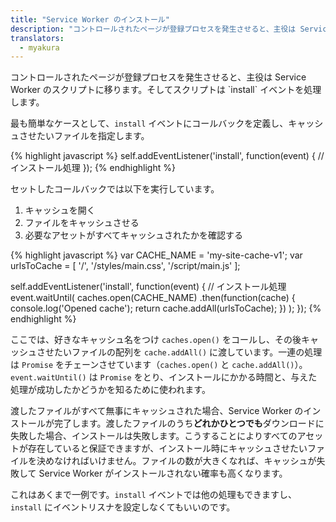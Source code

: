 ```yaml
---
title: "Service Worker のインストール"
description: "コントロールされたページが登録プロセスを発生させると、主役は Service Worker のスクリプトに移ります。そしてスクリプトは `install` イベントを処理します。"
translators:
  - myakura
---
```


<p class="intro">コントロールされたページが登録プロセスを発生させると、主役は Service Worker のスクリプトに移ります。そしてスクリプトは `install` イベントを処理します。</p>

最も簡単なケースとして、`install` イベントにコールバックを定義し、キャッシュさせたいファイルを指定します。

{% highlight javascript %}
self.addEventListener('install', function(event) {
  // インストール処理
});
{% endhighlight %}

セットしたコールバックでは以下を実行しています。

1. キャッシュを開く
2. ファイルをキャッシュさせる
3. 必要なアセットがすべてキャッシュされたかを確認する

{% highlight javascript %}
var CACHE_NAME = 'my-site-cache-v1';
var urlsToCache = [
  '/',
  '/styles/main.css',
  '/script/main.js'
];

self.addEventListener('install', function(event) {
  // インストール処理
  event.waitUntil(
    caches.open(CACHE_NAME)
      .then(function(cache) {
        console.log('Opened cache');
        return cache.addAll(urlsToCache);
      })
  );
});
{% endhighlight %}

ここでは、好きなキャッシュ名をつけ `caches.open()` をコールし、その後キャッシュさせたいファイルの配列を `cache.addAll()` に渡しています。一連の処理は `Promise` をチェーンさせています（`caches.open()` と `cache.addAll()`）。 `event.waitUntil()` は `Promise` をとり、インストールにかかる時間と、与えた処理が成功したかどうかを知るために使われます。

渡したファイルがすべて無事にキャッシュされた場合、Service Worker のインストールが完了します。渡したファイルのうち**どれかひとつでも**ダウンロードに失敗した場合、インストールは失敗します。こうすることによりすべてのアセットが存在していると保証できますが、インストール時にキャッシュさせたいファイルを決めなければいけません。ファイルの数が大きくなれば、キャッシュが失敗して Service Worker がインストールされない確率も高くなります。

これはあくまで一例です。`install` イベントでは他の処理もできますし、`install` にイベントリスナを設定しなくてもいいのです。
